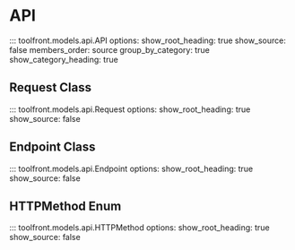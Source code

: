 # API

::: toolfront.models.api.API
    options:
      show_root_heading: true
      show_source: false
      members_order: source
      group_by_category: true
      show_category_heading: true

## Request Class

::: toolfront.models.api.Request
    options:
      show_root_heading: true
      show_source: false

## Endpoint Class

::: toolfront.models.api.Endpoint
    options:
      show_root_heading: true
      show_source: false

## HTTPMethod Enum

::: toolfront.models.api.HTTPMethod
    options:
      show_root_heading: true
      show_source: false